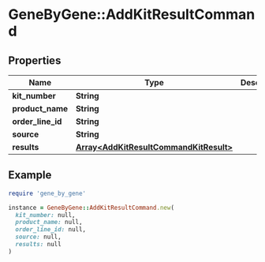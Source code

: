 # GeneByGene::AddKitResultCommand

## Properties

| Name | Type | Description | Notes |
| ---- | ---- | ----------- | ----- |
| **kit_number** | **String** |  | [optional] |
| **product_name** | **String** |  | [optional] |
| **order_line_id** | **String** |  | [optional] |
| **source** | **String** |  | [optional] |
| **results** | [**Array&lt;AddKitResultCommandKitResult&gt;**](AddKitResultCommandKitResult.md) |  | [optional] |

## Example

```ruby
require 'gene_by_gene'

instance = GeneByGene::AddKitResultCommand.new(
  kit_number: null,
  product_name: null,
  order_line_id: null,
  source: null,
  results: null
)
```

